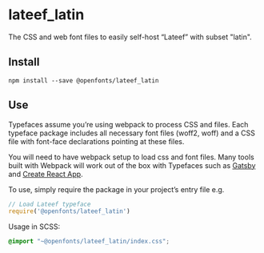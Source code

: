
# lateef_latin

The CSS and web font files to easily self-host “Lateef” with subset "latin".

## Install

`npm install --save @openfonts/lateef_latin`

## Use

Typefaces assume you’re using webpack to process CSS and files. Each typeface
package includes all necessary font files (woff2, woff) and a CSS file with
font-face declarations pointing at these files.

You will need to have webpack setup to load css and font files. Many tools built
with Webpack will work out of the box with Typefaces such as [Gatsby](https://github.com/gatsbyjs/gatsby)
and [Create React App](https://github.com/facebookincubator/create-react-app).

To use, simply require the package in your project’s entry file e.g.

```javascript
// Load Lateef typeface
require('@openfonts/lateef_latin')
```

Usage in SCSS:
```scss
@import "~@openfonts/lateef_latin/index.css";
```
